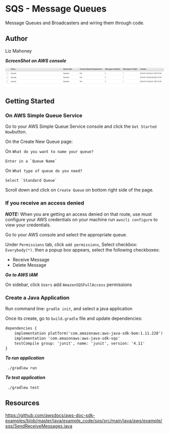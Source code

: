 # SQS - Message Queues
Message Queues and Broadcasters and wiring them through code.

## Author
Liz Mahoney

***ScreenShot on AWS console***

![queue screenshot](./src/main/resources/queueScreenshot.png)

## Getting Started

### On AWS Simple Queue Service

Go to your AWS Simple Queue Service console and click the `Get Started Now`button.

On the Create New Queue page:

On `What do you want to name your queue?`

	Enter in a `Queue Name`

On `What type of queue do you need?`

	Select `Standard Queue`

Scroll down and click on `Create Queue` on bottom right side of the page.

### If you receive an access denied

***NOTE:*** When you are getting an access denied on that route, use must configure your AWS credentials on  your machine run `awscli configure` to view your credentials. 

Go to your AWS console and select the appropriate queue.

Under `Permissions` tab, click `add permissions`,  Select checkbox: `Everybody(*)`. then a popup box appears, select the following checkboxes:

- Receive Message
- Delete Message


***Go to AWS IAM*** 

On sidebar, click `Users` add `AmazonSQSFullAccess` permissions

### Create a Java Application

Run command line: `gradle init`, and select a java application 

Once its create, go to `build.gradle` file and update dependencies:

```
dependencies {
    implementation platform('com.amazonaws:aws-java-sdk-bom:1.11.228')
    implementation 'com.amazonaws:aws-java-sdk-sqs'
    testCompile group: 'junit', name: 'junit', version: '4.11'
}
```

***To run application***

` ./gradlew run`

***To test application***

` ./gradlew test`



## Resources

https://github.com/awsdocs/aws-doc-sdk-examples/blob/master/java/example_code/sqs/src/main/java/aws/example/sqs/SendReceiveMessages.java


